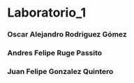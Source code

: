 # Laboratorio_1

### Oscar Alejandro Rodriguez Gómez
### Andres Felipe Ruge Passito
### Juan Felipe Gonzalez Quintero
